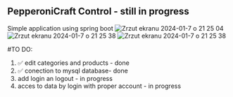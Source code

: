 ## PepperoniCraft Control - still in progress
Simple application using spring boot
![Zrzut ekranu 2024-01-7 o 21 25 04](https://github.com/MagdalenaRosa/spring/assets/128220619/fddc5617-fc6f-46e8-85f6-471c85bc27c6)
 ![Zrzut ekranu 2024-01-7 o 21 25 38](https://github.com/MagdalenaRosa/spring/assets/128220619/3071e900-76b8-4cde-94a5-2fd23d1948ea)
![Zrzut ekranu 2024-01-7 o 21 25 38](https://github.com/MagdalenaRosa/spring/assets/128220619/e1af0e61-2890-4165-8e9d-8c7b4fd00992)


#TO DO:

1. ✅ edit categories and products - done
2. ✅ conection to mysql database- done
3. add login an logout - in progress
4. acces to data by login with proper account - in progress

